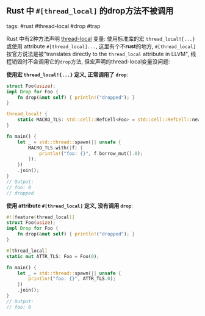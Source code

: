 ## Rust 中 `#[thread_local]` 的drop方法不被调用

tags: #rust #thread-local #drop #trap

Rust 中有2种方法声明 [thread-local](https://en.wikipedia.org/wiki/Thread-local_storage) 变量: 使用标准库的宏 `thread_local!{...}` 或使用 attribute `#[thread_local]...`, 这里有个不**rust**的地方, `#[thread_local]` 按官方说法是被"translates directly to the `thread_local` attribute in LLVM", 线程销毁时不会调用它的`drop`方法, 但宏声明的thread-local变量没问题:

**使用宏 `thread_local!{...}` 定义, 正常调用了 `drop`**:

```rust
struct Foo(usize);
impl Drop for Foo {
    fn drop(&mut self) { println!("dropped"); }
}

thread_local! {
    static MACRO_TLS: std::cell::RefCell<Foo> = std::cell::RefCell::new(Foo(0));
}

fn main() {
    let _ = std::thread::spawn(|| unsafe {
        MACRO_TLS.with(|f| {
            println!("foo: {}", f.borrow_mut().0);
        });
    })
    .join();
}
// Output:
// foo: 0
// dropped
```

**使用 attribute `#[thread_local]` 定义, 没有调用 `drop`**:

```rust
#![feature(thread_local)]
struct Foo(usize);
impl Drop for Foo {
    fn drop(&mut self) { println!("dropped"); }
}

#[thread_local]
static mut ATTR_TLS: Foo = Foo(0);

fn main() {
    let _ = std::thread::spawn(|| unsafe {
        println!("foo: {}", ATTR_TLS.0);
    })
    .join();
}
// Output:
// foo: 0
```
